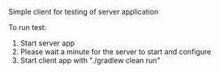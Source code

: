 Simple client for testing of server application

To run test:
1. Start server app
2. Please wait a minute for the server to start and configure
3. Start client app with "./gradlew clean run"